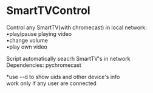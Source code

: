 # SmartTVControl
Control any SmartTV(with chromecast) in local network:  
	•play/pause playing video  
	•change volume  
	•play own video  
  
Script automatically seacrh SmartTV's in network  
Dependencies: pychromecast   

*use --d to show uids and other device's info    
work only if any user are connected
